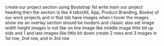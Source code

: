 create our project section using Bootstrap 1st write main our project heading then the section is like 4 tabs(All, App, Product Branding, Books) of our work projects and in that tab have images when I hover the images show me an overlay section should be modern and classic also set image width height images is not like on line image like middle image little bit up side and 1 and last images like little bit down create 2 rows and 3 images in 1st row, 2nd row, and in 3rd row
